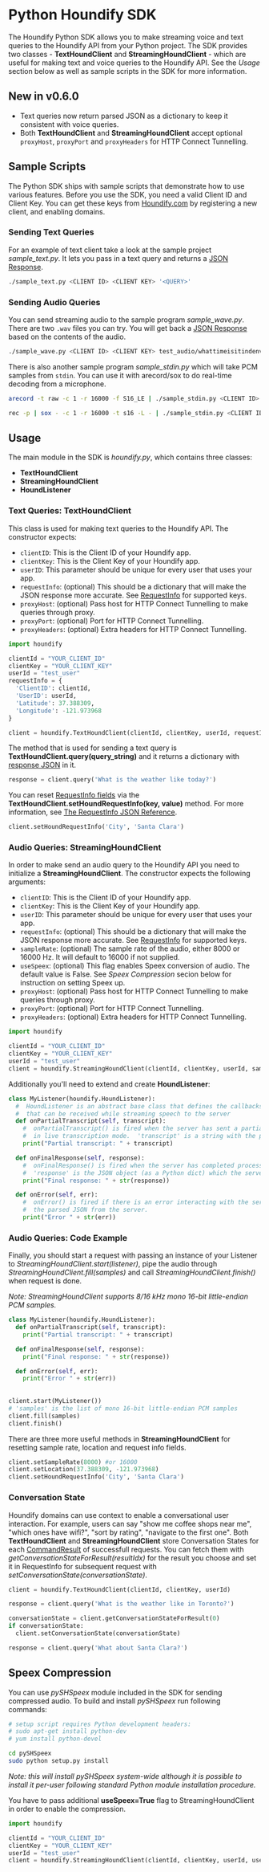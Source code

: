 # Python Houndify SDK

The Houndify Python SDK allows you to make streaming voice and text queries to the Houndify API from your Python project. The SDK provides two classes - **TextHoundClient** and **StreamingHoundClient** - which are useful for making text and voice queries to the Houndify API. See the *Usage* section below as well as sample scripts in the SDK for more information.


## New in v0.6.0

* Text queries now return parsed JSON as a dictionary to keep it consistent with voice queries.
* Both **TextHoundClient** and **StreamingHoundClient** accept optional `proxyHost`, `proxyPort` and `proxyHeaders` for HTTP Connect Tunnelling.


## Sample Scripts

The Python SDK ships with sample scripts that demonstrate how to use various features. Before you use the SDK, you need a valid Client ID and Client Key. You can get these keys from [Houndify.com](Houndify.com) by registering a new client, and enabling domains.

### Sending Text Queries

For an example of text client take a look at the sample project *sample_text.py*. It lets you pass in a text query and returns a [JSON Response](https://docs.houndify.com/reference/HoundServer).

```bash
./sample_text.py <CLIENT ID> <CLIENT KEY> '<QUERY>'
```

### Sending Audio Queries

You can send streaming audio to the sample program *sample_wave.py*. There are two `.wav` files you can try. You will get back a [JSON Response](https://docs.houndify.com/reference/HoundServer) based on the contents of the audio. 

```bash
./sample_wave.py <CLIENT ID> <CLIENT KEY> test_audio/whattimeisitindenver.wav
```

There is also another sample program *sample_stdin.py* which will take PCM samples from `stdin`. You can use it with arecord/sox to do real-time decoding from a microphone.

```bash
arecord -t raw -c 1 -r 16000 -f S16_LE | ./sample_stdin.py <CLIENT ID> <CLIENT KEY>
```
```bash
rec -p | sox - -c 1 -r 16000 -t s16 -L - | ./sample_stdin.py <CLIENT ID> <CLIENT KEY>
```



## Usage 

The main module in the SDK is *houndify.py*, which contains three classes:

* **TextHoundClient**
* **StreamingHoundClient**
* **HoundListener**


### Text Queries: TextHoundClient

This class is used for making text queries to the Houndify API. The constructor expects:

* `clientID`: This is the Client ID of your Houndify app.
* `clientKey`: This is the Client Key of your Houndify app. 
* `userID`: This parameter should be unique for every user that uses your app.
* `requestInfo`: (optional) This should be a dictionary that will make the JSON response more accurate. See [RequestInfo](https://docs.houndify.com/reference/RequestInfo) for supported keys.
* `proxyHost`: (optional) Pass host for HTTP Connect Tunnelling to make queries through proxy.
* `proxyPort`: (optional) Port for HTTP Connect Tunnelling.
* `proxyHeaders`: (optional) Extra headers for HTTP Connect Tunnelling.

```python
import houndify

clientId = "YOUR_CLIENT_ID"
clientKey = "YOUR_CLIENT_KEY"
userId = "test_user"
requestInfo = {
  'ClientID': clientId,
  'UserID': userId,
  'Latitude': 37.388309, 
  'Longitude': -121.973968
}

client = houndify.TextHoundClient(clientId, clientKey, userId, requestInfo)
```

The method that is used for sending a text query is **TextHoundClient.query(query_string)** and it returns a dictionary with [response JSON](https://docs.houndify.com/reference/HoundServer) in it.

```python
response = client.query('What is the weather like today?')
```

You can reset [RequestInfo fields](https://docs.houndify.com/reference/RequestInfo) via the **TextHoundClient.setHoundRequestInfo(key, value)** method. For more information, see [The RequestInfo JSON Reference](https://docs.houndify.com/reference/RequestInfo).

```python
client.setHoundRequestInfo('City', 'Santa Clara')
```


### Audio Queries: StreamingHoundClient

In order to make send an audio query to the Houndify API you need to initialize a **StreamingHoundClient**. The constructor expects the following arguments:

* `clientID`: This is the Client ID of your Houndify app.
* `clientKey`: This is the Client Key of your Houndify app. 
* `userID`: This parameter should be unique for every user that uses your app.
* `requestInfo`: (optional) This should be a dictionary that will make the JSON response more accurate. See [RequestInfo](https://docs.houndify.com/reference/RequestInfo) for supported keys.
* `sampleRate`: (optional) The sample rate of the audio, either 8000 or 16000 Hz. It will default to 16000 if not supplied.
* `useSpeex`: (optional) This flag enables Speex conversion of audio. The default value is False. See *Speex Compression* secion below for instruction on setting Speex up.
* `proxyHost`: (optional) Pass host for HTTP Connect Tunnelling to make queries through proxy.
* `proxyPort`: (optional) Port for HTTP Connect Tunnelling.
* `proxyHeaders`: (optional) Extra headers for HTTP Connect Tunnelling.

```python
import houndify

clientId = "YOUR_CLIENT_ID"
clientKey = "YOUR_CLIENT_KEY"
userId = "test_user"
client = houndify.StreamingHoundClient(clientId, clientKey, userId, sampleRate=8000)
```

Additionally you'll need to extend and create **HoundListener**:

```python
class MyListener(houndify.HoundListener):
  #  HoundListener is an abstract base class that defines the callbacks
  #  that can be received while streaming speech to the server
  def onPartialTranscript(self, transcript):
    #  onPartialTranscript() is fired when the server has sent a partial transcript
    #  in live transcription mode.  'transcript' is a string with the partial transcript
    print("Partial transcript: " + transcript)

  def onFinalResponse(self, response):
    #  onFinalResponse() is fired when the server has completed processing the query and has a response.
    #  'response' is the JSON object (as a Python dict) which the server sends back.
    print("Final response: " + str(response))

  def onError(self, err):
    #  onError() is fired if there is an error interacting with the server.  It contains
    #  the parsed JSON from the server.
    print("Error " + str(err))
```


### Audio Queries: Code Example

Finally, you should start a request with passing an instance of your Listener to *StreamingHoundClient.start(listener)*, pipe the audio through *StreamingHoundClient.fill(samples)* and call *StreamingHoundClient.finish()* when request is done. 

*Note: StreamingHoundClient supports 8/16 kHz mono 16-bit little-endian PCM samples.*

```python 
class MyListener(houndify.HoundListener):
  def onPartialTranscript(self, transcript):
    print("Partial transcript: " + transcript)

  def onFinalResponse(self, response):
    print("Final response: " + str(response))

  def onError(self, err):
    print("Error " + str(err))
    
    
client.start(MyListener())
# 'samples' is the list of mono 16-bit little-endian PCM samples
client.fill(samples)
client.finish()
```

There are three more useful methods in **StreamingHoundClient** for resetting sample rate, location and request info fields.

```python
client.setSampleRate(8000) #or 16000
client.setLocation(37.388309, -121.973968)
client.setHoundRequestInfo('City', 'Santa Clara')
```


### Conversation State

Houndify domains can use context to enable a conversational user interaction. For example, users can say "show me coffee shops near me", "which ones have wifi?", "sort by rating", "navigate to the first one". Both **TextHoundClient** and **StreamingHoundClient** store Conversation States for each [CommandResult](https://docs.houndify.com/reference/CommandResult#field_ConversationState) of successfull requests. You can fetch them with *getConversationStateForResult(resultIdx)* for the result you choose and set it in RequestInfo for subsequent request with *setConversationState(conversationState)*.


```python 
client = houndify.TextHoundClient(clientId, clientKey, userId)

response = client.query('What is the weather like in Toronto?')

conversationState = client.getConversationStateForResult(0)
if conversationState:
  client.setConversationState(conversationState)

response = client.query('What about Santa Clara?')
```



## Speex Compression

You can use *pySHSpeex* module included in the SDK for sending compressed audio. To build and install *pySHSpeex* run following commands:

```bash
# setup script requires Python development headers:
# sudo apt-get install python-dev
# yum install python-devel

cd pySHSpeex
sudo python setup.py install
```
*Note: this will install pySHSpeex system-wide although it is possible to install it per-user following standard Python module installation procedure.*

You have to pass additional **useSpeex=True** flag to StreamingHoundClient in order to enable the compression.

```python
import houndify

clientId = "YOUR_CLIENT_ID"
clientKey = "YOUR_CLIENT_KEY"
userId = "test_user"
client = houndify.StreamingHoundClient(clientId, clientKey, userId, useSpeex=True)
```
